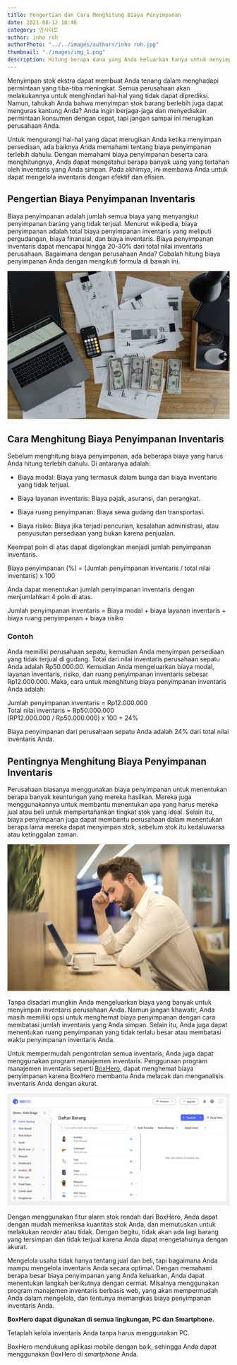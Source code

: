 ```yaml
---
title: Pengertian dan Cara Menghitung Biaya Penyimpanan
date: 2021-08-12 16:46
category: 인사이트
author: inho roh
authorPhoto: "../../images/authors/inho roh.jpg"
thumbnail: "./images/img_1.png"
description: Hitung berapa dana yang Anda keluarkan hanya untuk menyimpan inventaris Anda.
---
```


Menyimpan stok ekstra dapat membuat Anda tenang dalam menghadapi permintaan yang tiba-tiba meningkat. Semua perusahaan akan melakukannya untuk menghindari hal-hal yang tidak dapat diprediksi. Namun, tahukah Anda bahwa menyimpan stok barang berlebih juga dapat menguras kantung Anda? Anda ingin berjaga-jaga dan menyediakan permintaan konsumen dengan cepat, tapi jangan sampai ini merugikan perusahaan Anda.

Untuk mengurangi hal-hal yang dapat merugikan Anda ketika menyimpan persediaan, ada baiknya Anda memahami tentang biaya penyimpanan terlebih dahulu. Dengan memahami biaya penyimpanan beserta cara menghitungnya, Anda dapat mengetahui berapa banyak uang yang tertahan oleh inventaris yang Anda simpan. Pada akhirnya, ini membawa Anda untuk dapat mengelola inventaris dengan efektif dan efisien.

## Pengertian Biaya Penyimpanan Inventaris

Biaya penyimpanan adalah jumlah semua biaya yang menyangkut penyimpanan barang yang tidak terjual. Menurut wikipedia, biaya penyimpanan adalah total biaya penyimpanan inventaris yang meliputi pergudangan, biaya finansial, dan biaya inventaris. Biaya penyimpanan inventaris dapat mencapai hingga 20-30% dari total nilai inventaris perusahaan. Bagaimana dengan perusahaan Anda? Cobalah hitung biaya penyimpanan Anda dengan mengikuti formula di bawah ini.

![Menghemat biaya penyimpanan inventaris](images/img_2.png)

## Cara Menghitung Biaya Penyimpanan Inventaris

Sebelum menghitung biaya penyimpanan, ada beberapa biaya yang harus Anda hitung terlebih dahulu. Di antaranya adalah:

- Biaya modal: Biaya yang termasuk dalam bunga dan biaya inventaris yang tidak terjual.

- Biaya layanan inventaris: Biaya pajak, asuransi, dan perangkat.

- Biaya ruang penyimpanan: Biaya sewa gudang dan transportasi.

- Biaya risiko: Biaya jika terjadi pencurian, kesalahan administrasi, atau penyusutan persediaan yang bukan karena penjualan.

Keempat poin di atas dapat digolongkan menjadi jumlah penyimpanan inventaris.

<tip-box>

Biaya penyimpanan (%) = (Jumlah penyimpanan inventaris / total nilai inventaris) x 100

</tip-box>

Anda dapat menentukan jumlah penyimpanan inventaris dengan menjumlahkan 4 poin di atas.

<tip-box>

Jumlah penyimpanan inventaris = Biaya modal + biaya layanan inventaris + biaya ruang penyimpanan + biaya risiko

</tip-box>

### Contoh

Anda memiliki perusahaan sepatu, kemudian Anda menyimpan persediaan yang tidak terjual di gudang. Total dari nilai inventaris perusahaan sepatu Anda adalah Rp50.000.00. Kemudian Anda mengeluarkan biaya modal, layanan inventaris, risiko, dan ruang penyimpanan inventaris sebesar Rp12.000.000. Maka, cara untuk menghitung biaya penyimpanan inventaris Anda adalah:

<tip-box>

Jumlah penyimpanan inventaris = Rp12.000.000<br/>
Total nilai inventaris = Rp50.000.000<br/>
(RP12.000.000 / Rp50.000.000) x 100 = 24%

</tip-box>

Biaya penyimpanan dari perusahaan sepatu Anda adalah 24% dari total nilai inventaris Anda.

## Pentingnya Menghitung Biaya Penyimpanan Inventaris

Perusahaan biasanya menggunakan biaya penyimpanan untuk menentukan berapa banyak keuntungan yang mereka hasilkan. Mereka juga menggunakannya untuk membantu menentukan apa yang harus mereka jual atau beli untuk mempertahankan tingkat stok yang ideal. Selain itu, biaya penyimpanan juga dapat membantu perusahaan dalam menentukan berapa lama mereka dapat menyimpan stok, sebelum stok itu kedaluwarsa atau ketinggalan zaman.

![Menghemat biaya penyimpanan](images/img_3.png)

Tanpa disadari mungkin Anda mengeluarkan biaya yang banyak untuk menyimpan inventaris perusahaan Anda. Namun jangan khawatir, Anda masih memiliki opsi untuk menghemat biaya penyimpanan dengan cara membatasi jumlah inventaris yang Anda simpan. Selain itu, Anda juga dapat menentukan ruang penyimpanan yang tidak terlalu besar atau membatasi waktu penyimpanan inventaris Anda.

Untuk mempermudah pengontrolan semua inventaris, Anda juga dapat menggunakan program manajemen inventaris. Penggunaan program manajemen inventaris seperti [BoxHero](https://www.boxhero.io/id/), dapat menghemat biaya penyimpanan karena BoxHero membantu Anda melacak dan menganalisis inventaris Anda dengan akurat.

![Fitur alarm stok rendah BoxHero](images/img_4.gif)

Dengan menggunakan fitur alarm stok rendah dari BoxHero, Anda dapat dengan mudah memeriksa kuantitas stok Anda, dan memutuskan untuk melakukan *reorder* atau tidak. Dengan begitu, tidak akan ada lagi barang yang tersimpan dan tidak terjual karena Anda dapat mengetahuinya dengan akurat.

Mengelola usaha tidak hanya tentang jual dan beli, tapi bagaimana Anda mampu mengelola inventaris Anda secara optimal. Dengan memahami berapa besar biaya penyimpanan yang Anda keluarkan, Anda dapat menentukan langkah berikutnya dengan cermat. Misalnya menggunakan program manajemen inventaris berbasis web, yang akan mempermudah Anda dalam mengelola, dan tentunya memangkas biaya penyimpanan inventaris Anda.



<tip-box>

**BoxHero dapat digunakan di semua lingkungan, PC dan ****Smartphone****.**

Tetaplah kelola inventaris Anda tanpa harus menggunakan PC.

BoxHero mendukung aplikasi mobile dengan baik, sehingga Anda dapat menggunakan BoxHero di *smartphone* Anda.

</tip-box>

